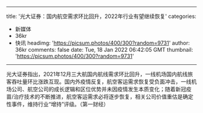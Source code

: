 
---
title: '光大证券：国内航空需求环比回升，2022年行业有望继续恢复'
categories: 
 - 新媒体
 - 36kr
 - 快讯
headimg: 'https://picsum.photos/400/300?random=9731'
author: 36kr
comments: false
date: Tue, 18 Jan 2022 06:42:05 GMT
thumbnail: 'https://picsum.photos/400/300?random=9731'
---

<div>   
光大证券指出，2021年12月三大航国内航线需求环比回升，一线机场国内航线旅客吞吐量环比涨跌互现。国内外疫情反复，航空客运需求恢复受负面冲击，一线机场公司、航空公司的成长逻辑和区位优势并未因疫情发生本质变化；随着新冠疫苗/治疗技术的不断推进，航空客运需求必将逐步恢复，相关公司价值重估是确定性事件，维持行业“增持”评级。（第一财经）  
</div>
            
